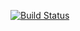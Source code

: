 [![Build Status](http://ec2-18-190-32-28.us-east-2.compute.amazonaws.com/buildStatus/icon?job=pull-from-github-repo)](http://ec2-18-190-32-28.us-east-2.compute.amazonaws.com/job/pull-from-github-repo/)
